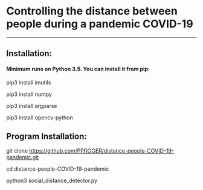 <h1> Controlling the distance between people during a pandemic COVID-19</h1>
<hr>
<h2> Installation:</h2>
<h4> Minimum runs on Python 3.5. You can install it from  pip:</h4>

pip3 install imutils

pip3 install numpy

pip3 install argparse

pip3 install opencv-python

<h2> Program Installation:</h2/

git clone https://github.com/PPROGER/distance-people-COVID-19-pandemic.git

cd distance-people-COVID-19-pandemic

python3 social_distance_detector.py

